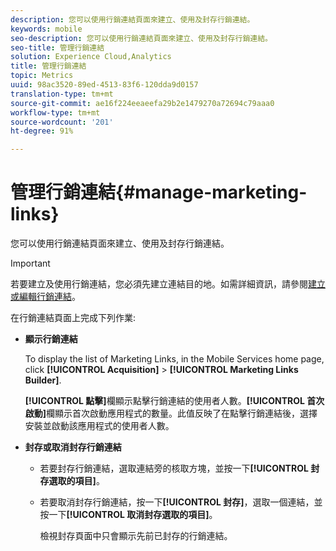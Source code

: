 ```yaml
---
description: 您可以使用行銷連結頁面來建立、使用及封存行銷連結。
keywords: mobile
seo-description: 您可以使用行銷連結頁面來建立、使用及封存行銷連結。
seo-title: 管理行銷連結
solution: Experience Cloud,Analytics
title: 管理行銷連結
topic: Metrics
uuid: 98ac3520-89ed-4513-83f6-120dda9d0157
translation-type: tm+mt
source-git-commit: ae16f224eeaeefa29b2e1479270a72694c79aaa0
workflow-type: tm+mt
source-wordcount: '201'
ht-degree: 91%

---
```



# 管理行銷連結{#manage-marketing-links}

您可以使用行銷連結頁面來建立、使用及封存行銷連結。

>[!IMPORTANT]
>
>若要建立及使用行銷連結，您必須先建立連結目的地。如需詳細資訊，請參閱[建立或編輯行銷連結](/help/using/acquisition-main/c-marketing-links-builder/t-create-edit-adobe-links/t-create-edit-adobe-links.md)。

在行銷連結頁面上完成下列作業:

* **顯示行銷連結**

   To display the list of Marketing Links, in the Mobile Services home page, click **[!UICONTROL Acquisition]** > **[!UICONTROL Marketing Links Builder]**.

   **[!UICONTROL 點擊]**&#x200B;欄顯示點擊行銷連結的使用者人數。**[!UICONTROL 首次啟動]**&#x200B;欄顯示首次啟動應用程式的數量。此值反映了在點擊行銷連結後，選擇安裝並啟動該應用程式的使用者人數。

* **封存或取消封存行銷連結**

   * 若要封存行銷連結，選取連結旁的核取方塊，並按一下&#x200B;**[!UICONTROL 封存選取的項目]**。
   * 若要取消封存行銷連結，按一下&#x200B;**[!UICONTROL 封存]**，選取一個連結，並按一下&#x200B;**[!UICONTROL 取消封存選取的項目]**。

      檢視封存頁面中只會顯示先前已封存的行銷連結。

